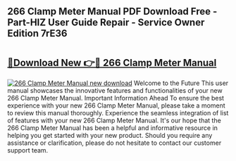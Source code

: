 ## 266 Clamp Meter Manual PDF Download Free - Part-HIZ User Guide Repair - Service Owner Edition 7rE36

# <h2><a href="http://bc11925.oget.top/?id=266+Clamp+Meter+Manual">🔗Download New 👉🔴 266 Clamp Meter Manual</a></h2>

[![266 Clamp Meter Manual new download](https://i.imgur.com/5g1atiW.png)](http://bc11925.oget.top/?id=266+Clamp+Meter+Manual)
Welcome to the Future This user manual showcases the innovative features and functionalities of your new 266 Clamp Meter Manual. Important Information Ahead To ensure the best experience with your new 266 Clamp Meter Manual, please take a moment to review this manual thoroughly. Experience the seamless integration of list of features with your new 266 Clamp Meter Manual. It's our hope that the 266 Clamp Meter Manual has been a helpful and informative resource in helping you get started with your new product. Should you require any assistance or clarification, please do not hesitate to contact our customer support team.
